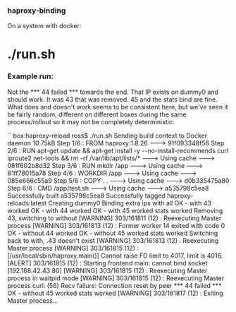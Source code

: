### haproxy-binding

On a system with docker:

# ./run.sh

### Example run:

Not the *** 44 failed *** towards the end. That IP exists on dummy0 and should
work. It was 43 that was removed. 45 and the stats bind are fine. What does and
doesn't work seems to be consistent here, but we've seen it be fairly random,
different on different boxes during the same process/rollout so it may not be
completely deterministic.

``
box:haproxy-reload ross$ ./run.sh
Sending build context to Docker daemon  10.75kB
Step 1/6 : FROM haproxy:1.8.26
 ---> 91f093348f56
Step 2/6 : RUN apt-get update   && apt-get install -y --no-install-recommends curl iproute2 net-tools   && rm -rf /var/lib/apt/lists/*
 ---> Using cache
 ---> 081f602b8d32
Step 3/6 : RUN mkdir /app
 ---> Using cache
 ---> 81ff78015a78
Step 4/6 : WORKDIR /app
 ---> Using cache
 ---> 085e666c55a9
Step 5/6 : COPY . .
 ---> Using cache
 ---> d0b335475a80
Step 6/6 : CMD /app/test.sh
 ---> Using cache
 ---> a535798c5ea8
Successfully built a535798c5ea8
Successfully tagged haproxy-reloads:latest
Creating dummy0
Binding extra ips
with all
OK - with
43 worked
OK - with
44 worked
OK - with
45 worked
stats worked
Removing 43, switching to without
[WARNING] 303/161811 (12) : Reexecuting Master process
[WARNING] 303/161813 (12) : Former worker 14 exited with code 0
OK - without
44 worked
OK - without
45 worked
stats worked
Switching back to with, .43 doesn't exist
[WARNING] 303/161813 (12) : Reexecuting Master process
[WARNING] 303/161815 (12) : [/usr/local/sbin/haproxy.main()] Cannot raise FD limit to 4017, limit is 4016.
[ALERT] 303/161815 (12) : Starting frontend main: cannot bind socket [192.168.42.43:80]
[WARNING] 303/161815 (12) : Reexecuting Master process in waitpid mode
[WARNING] 303/161815 (12) : Reexecuting Master process
curl: (56) Recv failure: Connection reset by peer
*** 44 failed ***
OK - without
45 worked
stats worked
[WARNING] 303/161817 (12) : Exiting Master process...
```
